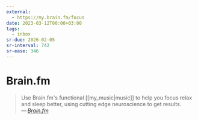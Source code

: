 ```yaml
---
external:
  - https://my.brain.fm/focus
date: 2023-03-12T00:00+03:00
tags:
  - inbox
sr-due: 2026-02-05
sr-interval: 742
sr-ease: 346
---
```


# Brain.fm

> Use Brain.fm's functional [[my_music|music]] to help you focus relax and sleep
> better, using cutting edge neuroscience to get results.\
> — <cite>[Brain.fm](https://www.brain.fm/)</cite>
